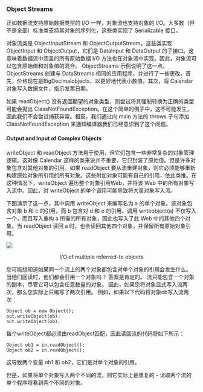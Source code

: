 ### Object Streams

正如数据流支持原始数据类型的 I/O 一样，对象流也支持对象的 I/O。大多数（但不是全部）标准类支持其对象的序列化，这些类实现了 Serializable 接口。

对象流类是 ObjectInputStream 和 ObjectOutputStream。这些类实现 ObjectInput 和 ObjectOutput，它们是 DataInput 和 DataOutput 的子接口。这意味着数据流中涵盖的所有原始数据 I/O 方法也在对象流中实现。因此，对象流可以包含原始值和对象值的混合。  ObjectStreams 示例说明了这一点。ObjectStreams 创建与 DataStreams 相同的应用程序，并进行了一些更改。首先，价格现在是BigDecimalobjects，以更好地代表小数值。其次，将 Calendar 对象写入数据文件，指示发票日期。

如果 readObject() 没有返回期望的对象类型，则尝试将其强制转换为正确的类型可能会抛出 ClassNotFoundException。在这个简单的例子中，这不可能发生，因此我们不会尝试捕获异常。相反，我们通过向 main 方法的 throws 子句添加 ClassNotFoundException 来通知编译器我们已经意识到了这个问题。

#### Output and Input of Complex Objects
writeObject 和 readObject 方法易于使用，但它们包含一些非常复杂的对象管理逻辑。这对像 Calendar 这样的类来说并不重要，它只封装了原始值。但是许多对象包含对其他对象的引用。如果 readObject 要从流重建对象，则它必须能够重新构建原始对象所引用的所有对象。这些附加对象可能有自己的引用，依此类推。在这种情况下，writeObject 遍历整个对象引用Web，并将该 Web 中的所有对象写入流中。因此，对 writeObject 的单个调用可能导致将大量对象写入流。

下图演示了这一点，其中调用 writeObject 来编写名为 a 的单个对象。该对象包含对象 b 和 c 的引用，而 b 包含对 d 和 e 的引用。调用 writeobject(a) 不仅写入一个，而且写入重构 a 所需的所有对象，因此也写入了此 Web 中的其他四个对象。当 readObject 读回 a 时，也会读回其他四个对象，并保留所有原始对象引用。

![](https://docs.oracle.com/javase/tutorial/figures/essential/io-trav.gif)

<center>I/O of multiple referred-to objects</center>

您可能想知道如果同一个流上的两个对象都包含对单个对象的引用会发生什么。 当他们回读时，他们都会引用一个对象吗？ 答案是肯定的。 流只能包含一个对象的副本，尽管它可以包含任意数量的对象。 因此，如果您将对象显式写入流两次，那么您实际上只编写了两次引用。 例如，如果以下代码将对象ob写入流两次：

```
Object ob = new Object();
out.writeObject(ob);
out.writeObject(ob);
```

每个writeObject都必须由readObject匹配，因此读回流的代码将如下所示：

```
Object ob1 = in.readObject();
Object ob2 = in.readObject();
```

这导致两个变量 ob1 和 ob2，它们是对单个对象的引用。

但是，如果将单个对象写入两个不同的流，则它实际上是重复的 - 读取两个流的单个程序将看到两个不同的对象。


